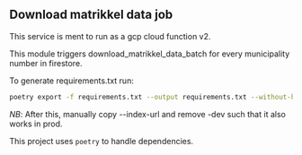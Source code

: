 ## Download matrikkel data job
This service is ment to run as a gcp cloud function v2.

This module triggers download_matrikkel_data_batch for every municipality number in firestore.

To generate requirements.txt run:
``` bash
poetry export -f requirements.txt --output requirements.txt --without-hashes
```
*NB*: After this, manually copy --index-url and remove -dev such that it also works in prod.

This project uses `poetry` to handle dependencies.
